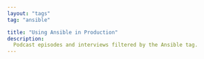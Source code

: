 ```yaml
---
layout: "tags"
tag: "ansible"

title: "Using Ansible in Production"
description:
  Podcast episodes and interviews filtered by the Ansible tag.
---
```

